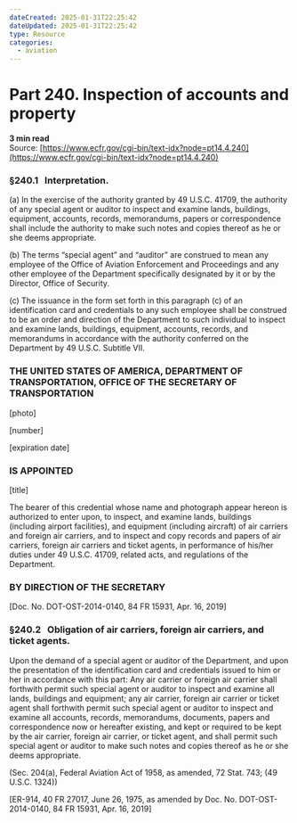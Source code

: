 ```yaml
---
dateCreated: 2025-01-31T22:25:42
dateUpdated: 2025-01-31T22:25:42
type: Resource
categories:
  - aviation
---
```


# Part 240. Inspection of accounts and property
**3 min read**  
Source: [https://www.ecfr.gov/cgi-bin/text-idx?node=pt14.4.240](https://www.ecfr.gov/cgi-bin/text-idx?node=pt14.4.240)

<div>

### §240.1   Interpretation.

\(a\) In the exercise of the authority granted by 49 U.S.C. 41709, the authority of any special agent or auditor to inspect and examine lands, buildings, equipment, accounts, records, memorandums, papers or correspondence shall include the authority to make such notes and copies thereof as he or she deems appropriate.

\(b\) The terms “special agent” and “auditor” are construed to mean any employee of the Office of Aviation Enforcement and Proceedings and any other employee of the Department specifically designated by it or by the Director, Office of Security.

\(c\) The issuance in the form set forth in this paragraph (c) of an identification card and credentials to any such employee shall be construed to be an order and direction of the Department to such individual to inspect and examine lands, buildings, equipment, accounts, records, and memorandums in accordance with the authority conferred on the Department by 49 U.S.C. Subtitle VII.

### THE UNITED STATES OF AMERICA, DEPARTMENT OF TRANSPORTATION, OFFICE OF THE SECRETARY OF TRANSPORTATION

\[photo\]

\[number\]

\[expiration date\]

### IS APPOINTED

\[title\]

The bearer of this credential whose name and photograph appear hereon is authorized to enter upon, to inspect, and examine lands, buildings (including airport facilities), and equipment (including aircraft) of air carriers and foreign air carriers, and to inspect and copy records and papers of air carriers, foreign air carriers and ticket agents, in performance of his/her duties under 49 U.S.C. 41709, related acts, and regulations of the Department.

### BY DIRECTION OF THE SECRETARY

\[Doc. No. DOT-OST-2014-0140, 84 FR 15931, Apr. 16, 2019\]

### §240.2   Obligation of air carriers, foreign air carriers, and ticket agents.

Upon the demand of a special agent or auditor of the Department, and upon the presentation of the identification card and credentials issued to him or her in accordance with this part: Any air carrier or foreign air carrier shall forthwith permit such special agent or auditor to inspect and examine all lands, buildings and equipment; any air carrier, foreign air carrier or ticket agent shall forthwith permit such special agent or auditor to inspect and examine all accounts, records, memorandums, documents, papers and correspondence now or hereafter existing, and kept or required to be kept by the air carrier, foreign air carrier, or ticket agent, and shall permit such special agent or auditor to make such notes and copies thereof as he or she deems appropriate.

(Sec. 204(a), Federal Aviation Act of 1958, as amended, 72 Stat. 743; (49 U.S.C. 1324))

\[ER-914, 40 FR 27017, June 26, 1975, as amended by Doc. No. DOT-OST-2014-0140, 84 FR 15931, Apr. 16, 2019\]

</div>